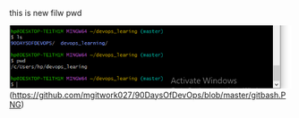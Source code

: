 this is new filw 
pwd

![Project](https://github.com/mgitwork027/90DaysOfDevOps/blob/master/gitbash.PNG)(https://github.com/mgitwork027/90DaysOfDevOps/blob/master/gitbash.PNG)
